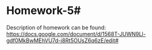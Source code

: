 # Homework-5# 

Description of homework can be found: 
https://docs.google.com/document/d/1568T-JUWN9Ll-gdf0MkBwMEhVU7d-i8Rt5OUsZ6q6zE/edit#
